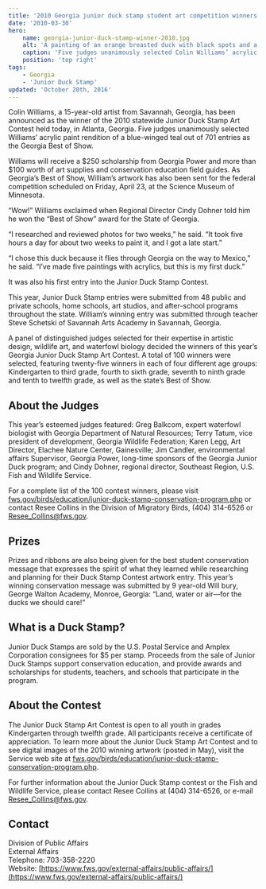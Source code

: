 ```yaml
---
title: '2010 Georgia junior duck stamp student art competition winners chosen today'
date: '2010-03-30'
hero:
    name: georgia-junior-duck-stamp-winner-2010.jpg
    alt: 'A painting of an orange breasted duck with black spots and a black head with a white stripe in front of its eye.'
    caption: 'Five judges unanimously selected Colin Williams’ acrylic rendition of a blue-winged teal out of 701 entries as the Georgia Best of Show.'
    position: 'top right'
tags:
    - Georgia
    - 'Junior Duck Stamp'
updated: 'October 20th, 2016'
---
```


Colin Williams, a 15-year-old artist from Savannah, Georgia, has been announced as the winner of the 2010 statewide Junior Duck Stamp Art Contest held today, in Atlanta, Georgia. Five judges unanimously selected Williams’ acrylic paint rendition of a blue-winged teal out of 701 entries as the Georgia Best of Show.

Williams will receive a $250 scholarship from Georgia Power and more than $100 worth of art supplies and conservation education field guides. As Georgia’s Best of Show, William’s artwork has also been sent for the federal competition scheduled on Friday, April 23, at the Science Museum of Minnesota.

“Wow!” Williams exclaimed when Regional Director Cindy Dohner told him he won the “Best of Show” award for the State of Georgia.

“I researched and reviewed photos for two weeks,” he said. “It took five hours a day for about two weeks to paint it, and I got a late start.”

“I chose this duck because it flies through Georgia on the way to Mexico,” he said. “I’ve made five paintings with acrylics, but this is my first duck.”

It was also his first entry into the Junior Duck Stamp Contest.

This year, Junior Duck Stamp entries were submitted from 48 public and private schools, home schools, art studios, and after-school programs throughout the state. William’s winning entry was submitted through teacher Steve Schetski of Savannah Arts Academy in Savannah, Georgia.

A panel of distinguished judges selected for their expertise in artistic design, wildlife art, and waterfowl biology decided the winners of this year’s Georgia Junior Duck Stamp Art Contest. A total of 100 winners were selected, featuring twenty-five winners in each of four different age groups: Kindergarten to third grade, fourth to sixth grade, seventh to ninth grade and tenth to twelfth grade, as well as the state’s Best of Show.

## About the Judges

This year’s esteemed judges featured: Greg Balkcom, expert waterfowl biologist with Georgia Department of Natural Resources; Terry Tatum, vice president of development, Georgia Wildlife Federation; Karen Legg, Art Director, Elachee Nature Center, Gainesville; Jim Candler, environmental affairs Supervisor, Georgia Power, long-time sponsors of the Georgia Junior Duck program; and Cindy Dohner, regional director, Southeast Region, U.S. Fish and Wildlife Service.

For a complete list of the 100 contest winners, please visit [fws.gov/birds/education/junior-duck-stamp-conservation-program.php](https://www.fws.gov/birds/education/junior-duck-stamp-conservation-program.php) or contact Resee Collins in the Division of Migratory Birds, (404) 314-6526 or [Resee_Collins@fws.gov](mailto:Resee_Collins@fws.gov).

## Prizes

Prizes and ribbons are also being given for the best student conservation message that expresses the spirit of what they learned while researching and planning for their Duck Stamp Contest artwork entry. This year’s winning conservation message was submitted by 9 year-old Will bury, George Walton Academy, Monroe, Georgia: “Land, water or air—for the ducks we should care!”

## What is a Duck Stamp?

Junior Duck Stamps are sold by the U.S. Postal Service and Amplex Corporation consignees for $5 per stamp. Proceeds from the sale of Junior Duck Stamps support conservation education, and provide awards and scholarships for students, teachers, and schools that participate in the program.

## About the Contest

The Junior Duck Stamp Art Contest is open to all youth in grades Kindergarten through twelfth grade. All participants receive a certificate of appreciation. To learn more about the Junior Duck Stamp Art Contest and to see digital images of the 2010 winning artwork (posted in May), visit the Service web site at [fws.gov/birds/education/junior-duck-stamp-conservation-program.php](https://www.fws.gov/birds/education/junior-duck-stamp-conservation-program.php).

For further information about the Junior Duck Stamp contest or the Fish and Wildlife Service, please contact Resee Collins at (404) 314-6526, or e-mail [Resee_Collins@fws.gov](mailto:Resee_Collins@fws.gov).

## Contact

Division of Public Affairs  
External Affairs  
Telephone: 703-358-2220  
Website: [https://www.fws.gov/external-affairs/public-affairs/](https://www.fws.gov/external-affairs/public-affairs/)
